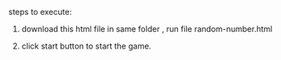 steps to execute:

1. download this html file in same folder , run file random-number.html

2. click start button to start the game.
